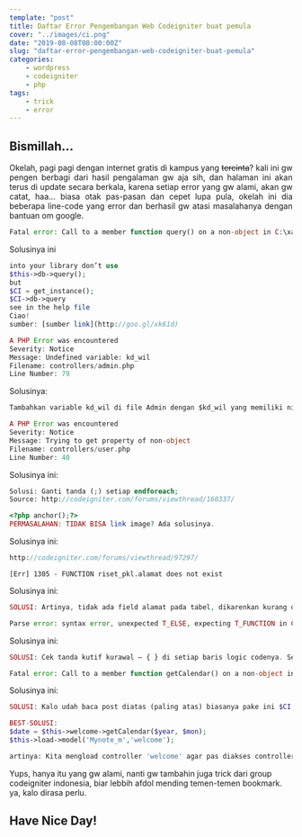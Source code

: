 ```yaml
---
template: "post"
title: Daftar Error Pengembangan Web Codeigniter buat pemula
cover: "../images/ci.png"
date: "2019-08-08T08:00:00Z"
slug: "daftar-error-pengembangan-web-codeigniter-buat-pemula"
categories: 
    - wordpress
    - codeigniter
    - php
tags:
    - trick
    - error
---
```


## Bismillah...

<p style="text-align:justify;">Okelah, pagi pagi dengan internet gratis di kampus yang <del datetime="2012-12-26T01:52:56+00:00">tercinta</del>? kali ini gw pengen berbagi dari hasil pengalaman gw aja sih, dan halaman ini akan terus di update secara berkala, karena setiap error yang gw alami, akan gw catat, haa... biasa otak pas-pasan dan cepet lupa pula, okelah ini dia beberapa line-code yang error dan berhasil gw atasi masalahanya dengan bantuan om google.</p>

```php
Fatal error: Call to a member function query() on a non-object in C:\xampp\htdocs\lab\ci\@riset-PKL\www\models\user_model.php on line 21
```

Solusinya ini

```php
into your library don’t use
$this->db->query();
but
$CI = get_instance();
$CI->db->query
see in the help file
Ciao!
sumber: [sumber link](http://goo.gl/xk61d)
```

```php
A PHP Error was encountered
Severity: Notice
Message: Undefined variable: kd_wil
Filename: controllers/admin.php
Line Number: 79
```

Solusinya:

```javascript
Tambahkan variable kd_wil di file Admin dengan $kd_wil yang memiliki nilai tertentu misalkan, dalam passing object yang telah di assign ke variable $kd_wil, biasanya variable di view gak singkron dengan variable kontroler.
```


```php
A PHP Error was encountered
Severity: Notice
Message: Trying to get property of non-object
Filename: controllers/user.php
Line Number: 40
```

Solusinya ini:

```php
Solusi: Ganti tanda (;) setiap endforeach;
Source: http://codeigniter.com/forums/viewthread/160337/
```
```php
<?php anchor();?>
PERMASALAHAN: TIDAK BISA link image? Ada solusinya.
```


Solusinya ini:

```php
http://codeigniter.com/forums/viewthread/97297/
```

```
[Err] 1305 - FUNCTION riset_pkl.alamat does not exist
```
Solusinya ini:

```php
SOLUSI: Artinya, tidak ada field alamat pada tabel, dikarenkan kurang dalam penulisan sintaks, tambahkan (comma)/ (,). Masalah ilaang.
```

```php
Parse error: syntax error, unexpected T_ELSE, expecting T_FUNCTION in C:\xampp\htdocs\lab\ci\@riset-PKL\www\controllers\peksos.php on line 1141
```

Solusinya ini:

```php
SOLUSI: Cek tanda kutif kurawal – { } di setiap baris logic codenya. Selasai
```

```php
Fatal error: Call to a member function getCalendar() on a non-object in C:\xampp\htdocs\lab\ci\@mynote\www\controllers\welcome.php on line 135
```

Solusinya ini:

```php
SOLUSI: Kalo udah baca post diatas (paling atas) biasanya pake ini $CI = get_instance(); tricknya, tapi kali ini sedikit berbeda, setelah gw liat script oranglaen, dan wow, bisa ini dia yang dia pake.

BEST-SOLUSI: 
$date = $this->welcome->getCalendar($year, $mon);
$this->load->model('Mynote_m','welcome');

artinya: Kita mengload controller 'welcome' agar pas diakses controller maka langsung mengakses model (construct).
```

Yups, hanya itu yang gw alami, nanti gw tambahin juga trick dari group codeigniter indonesia, biar lebbih afdol mending temen-temen bookmark. ya, kalo dirasa perlu.

## Have Nice Day!